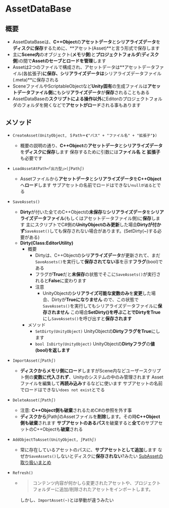 # AssetDataBase

## 概要

- AssetDataBaseは、**C++Object**の**アセットデータ**と**シリアライズデータ**を**ディスクに保存**するために、**アセット(Asset)**と言う形式で保存します
- 主に**Scene内**のオブジェクト(**メモリ側**)と**プロジェクトフォルダ**(**ディスク側**)の間で**Assetのセーブとロードを管理**します
- Assetは2つのファイルで構成され、アセットデータは**アセットデータファイル(各拡張子)**に保存、シリアライズデータは**シリアライズデータファイル(.meta)**に保存される
- SceneファイルやScriptableObjectなど**Unity固有**の生成ファイルは**アセットデータファイル側**にも**シリアライズデータ**が**保存**されることもある
- AssetDataBaseの**スクリプトによる操作以外**にEditorのプロジェクトフォルダのフォルダを開くなどで**アセットがロード**される事もあります

## メソッド

- `CreateAsset(UnityObject, ＄Path＝❰"パス" + "ファイル名" + "拡張子"❱)`
  - 概要の説明の通り、**C++Object**の**アセットデータ**と**シリアライズデータ**を**ディスクに保存**します
    保存するために引数には**ファイル名 と 拡張子**も必要です

- `LoadAssetAtPath<｢出力型｣>(∫Path∫)`
  - Assetファイルから**アセットデータ**と**シリアライズデータ**を**C++Object**へ**ロード**します
    サブアセットの名前でロードはできない`nullが返る`とでる

- `SaveAssets()`
  - **Dirty**が付いた全てのC++Objectの**未保存**な**シリアライズデータ**を**シリアライズデータファイル**(もしくはアセットデータファイル側)に**保存**します
    主にスクリプトでC#側の**UnityObjectのみ更新**した場合**Dirtyが付かず**`SaveAsset()`しても保存されない場合があります。(SetDirty(~)する必要がある)
  - **Dirty(Class:EditorUtility)**
    - 概要
      - Dirtyは、C++Objectの**シリアライズデータ**が更新されて、まだ`SaveAssets()`を実行して**保存されてない**事を示す**フラグ**(bool)である
      - フラグが**True**だと**未保存**の状態でそこに`SaveAssets()`が実行されると**False**に変わります
      - 注意
        - UnityObjectの**シリアライズ可能な変数のみ**を**変更**した場合、Dirtyが**Trueになりません**
        ので、この状態で`SaveAssets()`を実行してもシリアライズデータファイルに**保存されません**
        この場合**SetDirty()**を呼ぶことでDirtyを**True**にし`SaveAssets()`を呼び出すと**保存されます**
    - メソッド
      - `SetDirty(UnityObject)`
      UnityObjectの**DirtyフラグをTrue**にします
      - `bool IsDirty(UnityObject)`
      UnityObjectの**Dirtyフラグ**の**値(bool)を返します**

- `ImportAsset(∫Path∫)`
  - **ディスクからメモリ側にロード**しますがScene内などユーザースクリプト側の**変数に代入されず**、Unityのシステムの中のみ管理されます
    Assetファイルを編集して**再読み込み**するなどに使います
    サブアセットの名前でロードはできない`does not exist`とでる

- `DeleteAsset(∫Path∫)`
  - 注意: **C++Object側も破棄**されるためC#の参照を外す事
  - **ディスクから**∫Path∫のAssetファイルを**削除**します。その時**C++Object側も破棄**されます
    **サブアセットのあるパス**を破棄すると**全て**のサブアセットのC++Objectも**破棄**される

- `AddObjectToAsset(UnityObject, ∫Path∫)`
  - 常に存在しているアセットのパスに、**サブアセットとして追加**します
    なぜか`SaveAssets()`しないとディスクに**保存されない**?みたい
    [SubAssetの取り扱いまとめ](https://light11.hatenadiary.com/entry/2018/12/30/230123)

- `Refresh()`

  - >コンテンツ内容が何かしら変更されたアセットや、プロジェクトフォルダーに追加/削除されたアセットをインポートします。

    しかし、`ImportAsset(~)`とは挙動が違うみたい
